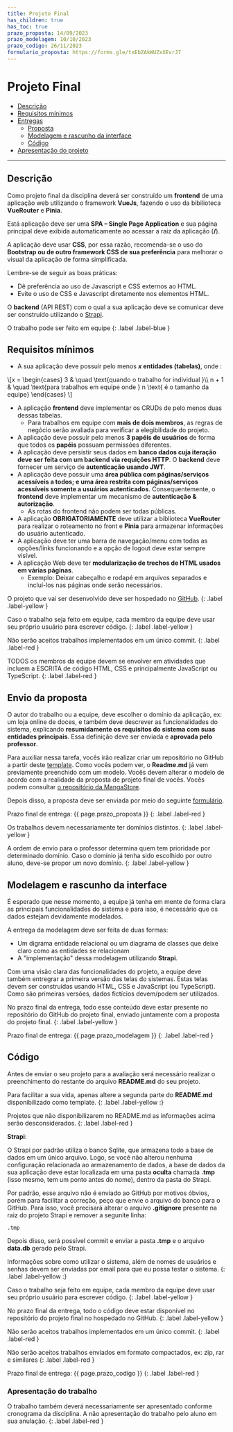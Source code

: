 ```yaml
---
title: Projeto Final
has_children: true
has_toc: true
prazo_proposta: 14/09/2023
prazo_modelagem: 10/10/2023
prazo_codigo: 26/11/2023
formulario_proposta: https://forms.gle/txEbZAkWUZxXEvrJ7
---
```


# Projeto Final

* [Descrição](#desc)
* [Requisitos mínimos](#req)
* [Entregas](#entregas)
  * [Proposta](#envio1)
  * [Modelagem e rascunho da interface](#envio2)
  * [Código](#envio3)
* [Apresentação do projeto](#apresentacao)

---

## Descrição <a name="desc"></a>

Como projeto final da disciplina deverá ser construído um **frontend** de uma aplicação web utilizando o framework **VueJs**, fazendo o uso da bibilioteca **VueRouter** e **Pinia**. 

Está aplicação deve ser uma **SPA – Single Page Application** e sua página principal deve exibida automaticamente ao acessar a raiz da aplicação (**/**).

A aplicação deve usar **CSS**, por essa razão, recomenda-se o uso do **Bootstrap ou de outro framework CSS de sua preferência** para melhorar o visual da aplicação de forma simplificada.

Lembre-se de seguir as boas práticas:

  - Dê preferência ao uso de Javascript e CSS externos ao HTML.
  - Evite o uso de CSS e Javascript diretamente nos elementos HTML.   

O **backend** (API REST) com o qual a sua aplicação deve se comunicar deve ser construído utilizando o <a href="http://strapi.io" target="_blank">Strapi</a>.

O trabalho pode ser feito em equipe
{: .label .label-blue }

## Requisitos mínimos <a name="req"></a>
  
  - A sua aplicação deve possuir pelo menos ***x* entidades (tabelas)**, onde :
<div>
\[x =
  \begin{cases}
    3       & \quad \text{quando o trabalho for individual }\\
   n + 1  & \quad \text{para trabalhos em equipe onde } n \text{ é o tamanho da equipe}
  \end{cases}
\]
</div>

  - A aplicação **frontend** deve implementar os CRUDs de pelo menos duas dessas tabelas.
    - Para trabalhos em equipe com **mais de dois membros**, as regras de negócio serão avaliada para verificar a elegibilidade do projeto.
  - A aplicação deve possuir pelo menos **3 papéis de usuários** de forma que todos os **papéis** possuam permissões diferentes.
  - A aplicação deve persistir seus dados em **banco dados cuja iteração deve ser feita com um backend via requições HTTP**. O **backend** deve fornecer um serviço de **autenticação usando JWT**.
  - A aplicação deve possuir uma **área pública com páginas/serviços acessíveis a todos; e uma área restrita com páginas/serviços acessíveis somente a usuários autenticados**. Consequentemente, o **frontend** deve implementar um mecanismo de **autenticação & autorização**.
    - As rotas do frontend não podem ser todas públicas.
  - A aplicação **OBRIGATORIAMENTE** deve utilizar a biblioteca **VueRouter** para realizar o roteamento no front e **Pinia** para armazenar informações do usuário autenticado.
  - A aplicação deve ter uma barra de navegação/menu com todas as opções/links funcionando e a opção de logout deve estar sempre visível.
  - A aplicação Web deve ter **modularização de trechos de HTML usados em várias páginas**. 
    - Exemplo: Deixar cabeçalho e rodapé em arquivos separados e incluí-los nas páginas onde serão necessários.
  
O projeto que vai ser desenvolvido deve ser hospedado no <a href="http://www.github.com" target="_blank">GitHub</a>.
{: .label .label-yellow }

Caso o trabalho seja feito em equipe, cada membro da equipe deve usar seu próprio usuário para escrever código.
{: .label .label-yellow }

Não serão aceitos trabalhos implementados em um único commit.
{: .label .label-red }

TODOS os membros da equipe devem se envolver em atividades que incluem a ESCRITA de código HTML, CSS e principalmente JavaScript ou TypeScript.
{: .label .label-red }


## Envio da proposta <a name="envio1"></a>

O autor do trabalho ou a equipe, deve escolher o domínio da aplicação, ex: um loja online de doces, e também deve descrever as funcionalidades do sistema, explicando **resumidamente os requisitos do sistema com suas entidades principais**. Essa definição deve ser enviada e **aprovada pelo professor**. 

Para auxiliar nessa tarefa, vocês irão realizar criar um repositório no GitHub a partir deste <a href="https://github.com/profBruno-UFC-Qx/qxd0020-projeto-final/generate" target="_blank">template</a>. Como vocês podem ver, o **Readme.md** já vem previamente preenchido com um modelo. 
Vocês devem alterar o modelo de acordo com a realidade da proposta de projeto final de vocês. Vocês podem consultar <a href="https://github.com/profBruno-UFC-Qx/qxd0020-manga-store" target="_blank">o repositório da MangaStore</a>.

Depois disso, a proposta deve ser enviada por meio do seguinte <a href="{{ page.formulario_proposta }}" target="_blank">formulário</a>.

Prazo final de entrega: {{ page.prazo_proposta }}
{: .label .label-red }

Os trabalhos devem necessariamente ter domínios distintos. 
{: .label .label-yellow }

A ordem de envio para o professor determina quem tem prioridade por determinado domínio. Caso o domínio já tenha sido escolhido por outro aluno, deve-se propor um novo domínio.
{: .label .label-yellow }

## Modelagem e rascunho da interface <a name="envio2"></a>

É esperado que nesse momento, a equipe já tenha em mente de forma clara as principais funcionalidades do sistema e para isso, é necessário que os dados estejam devidamente modelados.

A entrega da modelagem deve ser feita de duas formas:
  - Um digrama entidade relacional ou um diagrama de classes que deixe claro como as entidades se relacionam
  - A "implementação" dessa modelagem utilizando **Strapi**.

Com uma visão clara das funcionalidades do projeto, a equipe deve também entregrar a primeira versão das telas do sistemas. Estas telas devem ser construídas usando HTML, CSS e JavaScript (ou TypeScript). Como são primeiras versões, dados fictícios devem/podem ser utilizados.

No prazo final da entrega, todo esse conteúdo deve estar presente no repositório do GitHub do projeto final, enviado juntamente com a proposta do projeto final.
{: .label .label-yellow }


Prazo final de entrega: {{ page.prazo_modelagem }}
{: .label .label-red }

## Código <a name="envio3"></a>

Antes de enviar o seu projeto para a avaliação será necessário realizar o preenchimento do restante do arquivo **README.md** do seu projeto.

Para facilitar a sua vida, apenas altere a segunda parte do **README.md** disponibilizado como template.
{: .label .label-yellow :}

Projetos que não disponibilizarem no README.md as informações acima serão desconsiderados.
{: .label .label-red }


**Strapi**:

O Strapi por padrão utiliza o banco Sqlite, que armazena todo a base de dados em um único arquivo. Logo, se você não alterou nenhuma configuração relacionada ao armazenamento de dados, a base de dados da sua aplicação deve estar localizada em uma pasta **oculta** chamada **.tmp** (isso mesmo, tem um ponto antes do nome), dentro da pasta do Strapi.

Por padrão, esse arquivo não é enviado ao GitHub por motivos óbvios, porém para facilitar a correção, peço que envie o arquivo do banco para o GitHub. Para isso, você precisará alterar o arquivo **.gitignore** presente na raiz do projeto Strapi e remover a segunite linha:

```
.tmp
```

Depois disso, será possível commit e enviar a pasta **.tmp** e o arquivo **data.db** gerado pelo Strapi.


Informações sobre como utilizar o sistema, além de nomes de usuários e senhas devem ser enviadas por email para que eu possa testar o sistema.
{: .label .label-yellow :}

Caso o trabalho seja feito em equipe, cada membro da equipe deve usar seu próprio usuário para escrever código.
{: .label .label-yellow }

No prazo final da entrega, todo o código deve estar disponível no repositório do projeto final no hospedado no GitHub.
{: .label .label-yellow }

Não serão aceitos trabalhos implementados em um único commit.
{: .label .label-red }

Não serão aceitos trabalhos enviados em formato compactados, ex: zip, rar e similares
{: .label .label-red }

Prazo final de entrega: {{ page.prazo_codigo }}
{: .label .label-red }

### Apresentação do trabalho <a name="apresentacao"></a>

O trabalho também deverá necessariamente ser apresentado conforme cronograma da disciplina. A não apresentação do trabalho pelo aluno em sua anulação.
{: .label .label-red }
